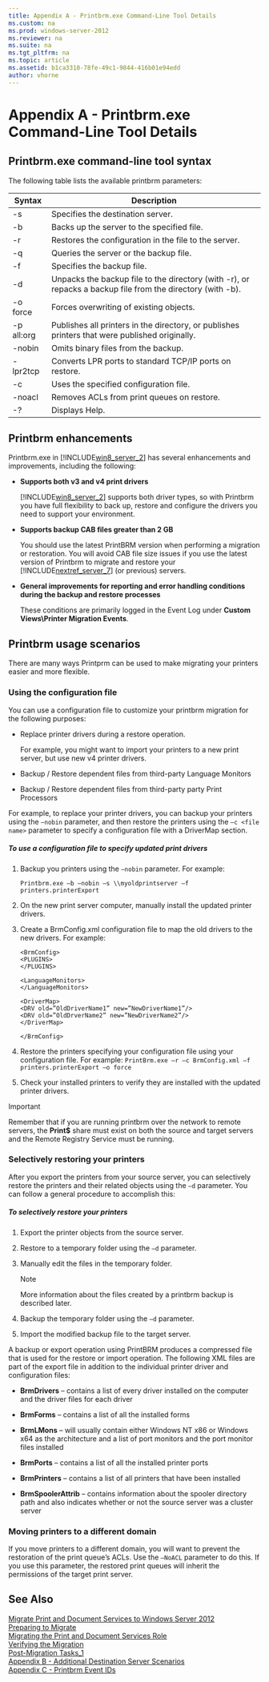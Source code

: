 ```yaml
---
title: Appendix A - Printbrm.exe Command-Line Tool Details
ms.custom: na
ms.prod: windows-server-2012
ms.reviewer: na
ms.suite: na
ms.tgt_pltfrm: na
ms.topic: article
ms.assetid: b1ca3310-78fe-49c1-9844-416b01e94edd
author: vhorne
---
```

# Appendix A - Printbrm.exe Command-Line Tool Details
  
## <a name="BKMK_AppendixA"></a>Printbrm.exe command\-line tool syntax  
The following table lists the available printbrm parameters:  
  
|Syntax|Description|  
|----------|---------------|  
|\-s <server name>|Specifies the destination server.|  
|\-b|Backs up the server to the specified file.|  
|\-r|Restores the configuration in the file to the server.|  
|\-q|Queries the server or the backup file.|  
|\-f <file name>|Specifies the backup file.|  
|\-d <directory name>|Unpacks the backup file to the directory \(with \-r\), or repacks a backup file from the directory \(with \-b\).|  
|\-o force|Forces overwriting of existing objects.|  
|\-p all:org|Publishes all printers in the directory, or publishes printers that were published originally.|  
|\-nobin|Omits binary files from the backup.|  
|\-lpr2tcp|Converts LPR ports to standard TCP\/IP ports on restore.|  
|\-c <file name>|Uses the specified configuration file.|  
|\-noacl|Removes ACLs from print queues on restore.|  
|\-?|Displays Help.|  
  
## Printbrm enhancements  
Printbrm.exe in [!INCLUDE[win8_server_2](../Token/win8_server_2_md.md)] has several enhancements and improvements, including the following:  
  
-   **Supports both v3 and v4 print drivers**  
  
    [!INCLUDE[win8_server_2](../Token/win8_server_2_md.md)] supports both driver types, so with Printbrm you have full flexibility to back up, restore and configure the drivers you need to support your environment.  
  
-   **Supports backup CAB files greater than 2 GB**  
  
    You should use the latest PrintBRM version when performing a migration or restoration. You will avoid CAB file size issues if you use the latest version of Printbrm to migrate and restore your [!INCLUDE[nextref_server_7](../Token/nextref_server_7_md.md)] \(or previous\) servers.  
  
-   **General improvements for reporting and error handling conditions during the backup and restore processes**  
  
    These conditions are primarily logged in the Event Log under **Custom Views\\Printer Migration Events**.  
  
## Printbrm usage scenarios  
There are many ways Printprm can be used to make migrating your printers easier and more flexible.  
  
### Using the configuration file  
You can use a configuration file to customize your printbrm migration for the following purposes:  
  
-   Replace printer drivers during a restore operation.  
  
    For example, you might want to import your printers to a new print server, but use new v4 printer drivers.  
  
-   Backup \/ Restore dependent files from third\-party Language Monitors  
  
-   Backup \/ Restore dependent files from third\-party party Print Processors  
  
For example, to replace your printer drivers, you can backup your printers using the `–nobin` parameter, and then restore the printers using the `–c <file name>` parameter to specify a configuration file with a DriverMap section.  
  
##### To use a configuration file to specify updated print drivers  
  
1.  Backup you printers using the `–nobin` parameter. For example:  
  
    `Printbrm.exe –b –nobin –s \\myoldprintserver –f printers.printerExport`  
  
2.  On the new print server computer, manually install the updated printer drivers.  
  
3.  Create a BrmConfig.xml configuration file to map the old drivers to the new drivers. For example:  
  
    ```  
    <BrmConfig>  
    <PLUGINS>  
    </PLUGINS>  
  
    <LanguageMonitors>  
    </LanguageMonitors>  
  
    <DriverMap>  
    <DRV old=”OldDriverName1” new=”NewDriverName1”/>  
    <DRV old=”OldDrverName2” new=”NewDriverName2”/>  
    </DriverMap>  
  
    </BrmConfig>  
    ```  
  
4.  Restore the printers specifying your configuration file using your configuration file. For example: `PrintBrm.exe –r –c BrmConfig.xml –f printers.printerExport –o force`  
  
5.  Check your installed printers to verify they are installed with the updated printer drivers.  
  
> [!IMPORTANT]  
> Remember that if you are running printbrm over the network to remote servers, the **Print$** share must exist on both the source and target servers and the Remote Registry Service must be running.  
  
### Selectively restoring your printers  
After you export the printers from your source server, you can selectively restore the printers and their related objects using the `–d` parameter. You can follow a general procedure to accomplish this:  
  
##### To selectively restore your printers  
  
1.  Export the printer objects from the source server.  
  
2.  Restore to a temporary folder using the `–d` parameter.  
  
3.  Manually edit the files in the temporary folder.  
  
    > [!NOTE]  
    > More information about the files created by a printbrm backup is described later.  
  
4.  Backup the temporary folder using the `–d` parameter.  
  
5.  Import the modified backup file to the target server.  
  
A backup or export operation using PrintBRM produces a compressed file that is used for the restore or import operation. The following XML files are part of the export file in addition to the individual printer driver and configuration files:  
  
-   **BrmDrivers** – contains a list of every driver installed on the computer and the driver files for each driver  
  
-   **BrmForms** – contains a list of all the installed forms  
  
-   **BrmLMons** – will usually contain either Windows NT x86 or Windows x64 as the architecture and a list of port monitors and the port monitor files installed  
  
-   **BrmPorts** – contains a list of all the installed printer ports  
  
-   **BrmPrinters** – contains a list of all printers that have been installed  
  
-   **BrmSpoolerAttrib** – contains information about the spooler directory path and also indicates whether or not the source server was a cluster server  
  
### Moving printers to a different domain  
If you move printers to a different domain, you will want to prevent the restoration of the print queue’s ACLs. Use the `–NoACL` parameter to do this. If you use this parameter, the restored print queues will inherit the permissions of the target print server.  
  
## See Also  
[Migrate Print and Document Services to Windows Server 2012](../Topic/Migrate-Print-and-Document-Services-to-Windows-Server-2012.md)  
[Preparing to Migrate](../Topic/Preparing-to-Migrate.md)  
[Migrating the Print and Document Services Role](../Topic/Migrating-the-Print-and-Document-Services-Role.md)  
[Verifying the Migration](../Topic/Verifying-the-Migration.md)  
[Post-Migration Tasks_1](../Topic/Post-Migration-Tasks_1.md)  
[Appendix B - Additional Destination Server Scenarios](../Topic/Appendix-B---Additional-Destination-Server-Scenarios.md)  
[Appendix C - Printbrm Event IDs](../Topic/Appendix-C---Printbrm-Event-IDs.md)  
  
